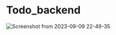 # Todo_backend

![Screenshot from 2023-09-09 22-49-35](https://github.com/cjephuneh/Todo_backend/assets/92708967/eb5f5f89-7c9b-4a0c-af25-21992079f5c2)
